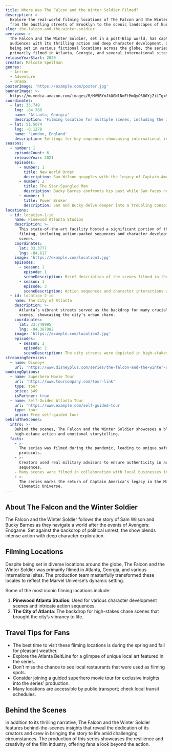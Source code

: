 ```yaml
---
title: Where Was The Falcon and the Winter Soldier Filmed?
description: >-
  Explore the real-world filming locations of The Falcon and the Winter Soldier,
  from the bustling streets of Brooklyn to the scenic landscapes of Europe.
slug: the-falcon-and-the-winter-soldier
overview: >-
  The Falcon and the Winter Soldier, set in a post-Blip world, has captivated
  audiences with its thrilling action and deep character development. Despite
  being set in various fictional locations across the globe, the series was
  primarily filmed in Atlanta, Georgia, and several international sites.
releaseYearStart: 2020
creator: Malcolm Spellman
genres:
  - Action
  - Adventure
  - Drama
posterImage: 'https://example.com/poster.jpg'
bannerImage: >-
  https://m.media-amazon.com/images/M/MV5BYmJkOGNlNmEtMmQyOS00YjZiLTgxM2EtNmEzNzUzNTU5ODYwXkEyXkFqcGc@._V1_SX300.jpg
coordinates:
  - lat: 33.749
    lng: -84.388
    name: 'Atlanta, Georgia'
    description: 'Filming location for multiple scenes, including the iconic street battles.'
  - lat: 51.5074
    lng: -0.1278
    name: 'London, England'
    description: Settings for key sequences showcasing international intrigue.
seasons:
  - number: 1
    episodeCount: 6
    releaseYear: 2021
    episodes:
      - number: 1
        title: New World Order
        description: Sam Wilson grapples with the legacy of Captain America.
      - number: 2
        title: The Star-Spangled Man
        description: Bucky Barnes confronts his past while Sam faces new challenges.
      - number: 3
        title: Power Broker
        description: Sam and Bucky delve deeper into a troubling conspiracy.
locations:
  - id: location-1-id
    name: Pinewood Atlanta Studios
    description: >-
      This state-of-the-art facility hosted a significant portion of the
      filming, including action-packed sequences and character development
      scenes.
    coordinates:
      lat: 33.3777
      lng: -84.617
    image: 'https://example.com/location1.jpg'
    episodes:
      - season: 1
        episode: 1
        sceneDescription: Brief description of the scenes filmed in the studio.
      - season: 1
        episode: 3
        sceneDescription: Action sequences and character interactions were filmed here.
  - id: location-2-id
    name: The City of Atlanta
    description: >-
      Atlanta’s vibrant streets served as the backdrop for many crucial action
      scenes, showcasing the city’s urban charm.
    coordinates:
      lat: 33.748995
      lng: -84.387982
    image: 'https://example.com/location2.jpg'
    episodes:
      - season: 1
        episode: 2
        sceneDescription: The city streets were depicted in high-stakes chase scenes.
streamingServices:
  - name: Disney+
    url: 'https://www.disneyplus.com/series/the-falcon-and-the-winter-soldier'
bookingOptions:
  - name: Superhero Movie Tour
    url: 'https://www.tourcompany.com/tour-link'
    type: tour
    price: $49
    isPartner: true
  - name: Self-Guided Atlanta Tour
    url: 'https://www.example.com/self-guided-tour'
    type: tour
    price: Free self-guided tour
behindTheScenes:
  intro: >-
    Behind the scenes, The Falcon and the Winter Soldier showcases a blend of
    high-octane action and emotional storytelling.
  facts:
    - >-
      The series was filmed during the pandemic, leading to unique safety
      protocols.
    - >-
      Creators used real military advisors to ensure authenticity in action
      sequences.
    - Many scenes were filmed in collaboration with local businesses in Atlanta.
    - >-
      The series marks the return of Captain America's legacy in the Marvel
      Cinematic Universe.
---
```


## About The Falcon and the Winter Soldier

The Falcon and the Winter Soldier follows the story of Sam Wilson and Bucky Barnes as they navigate a world after the events of Avengers: Endgame. Set against the backdrop of political unrest, the show blends intense action with deep character exploration.

## Filming Locations

Despite being set in diverse locations around the globe, The Falcon and the Winter Soldier was primarily filmed in Atlanta, Georgia, and various international sites. The production team masterfully transformed these locales to reflect the Marvel Universe's dynamic setting.

Some of the most iconic filming locations include:

1. **Pinewood Atlanta Studios**: Used for various character development scenes and intricate action sequences.
2. **The City of Atlanta**: The backdrop for high-stakes chase scenes that brought the city’s vibrancy to life.

## Travel Tips for Fans

- The best time to visit these filming locations is during the spring and fall for pleasant weather.
- Explore the Atlanta BeltLine for a glimpse of unique local art featured in the series.
- Don’t miss the chance to see local restaurants that were used as filming spots.
- Consider joining a guided superhero movie tour for exclusive insights into the series' production.
- Many locations are accessible by public transport; check local transit schedules.

## Behind the Scenes

In addition to its thrilling narrative, The Falcon and the Winter Soldier features behind-the-scenes insights that reveal the dedication of its creators and crew in bringing the story to life amid challenging circumstances. The production of this series showcases the resilience and creativity of the film industry, offering fans a look beyond the action.
